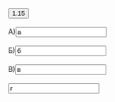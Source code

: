 
<html>
<head>
<meta http-equiv="Content-Type"
content="text/html; charset=windows-1251">
<title>Стили</title>
<style> p {background-color: #fff;
        margin: 20px auto;
        font-family: Arial;
        font-size: 2em; 
        text-transform: uppercase;
        color: rgba(0,168,255,0.5);
        text-shadow: 8px 8px 0 rgba(255,0,180,0.5);}
</style>
<script>
function er(){
document.getElementById("out1").value="ИА - мямля";
document.getElementById("out2").value="fantastic";
document.getElementById("o3").value="light on";
document.getElementById("inf1").innerHTML ="<p>"+"ИА - мямля"+"</p>";
document.getElementById("inf2").innerHTML ="<p>"+"fantastic"+"</p>";
document.getElementById("inf3").innerHTML ="<p>"+"light on"+"</p>";
}
</script>
</head>
<body>
<button onclick="er()">1.15</button>
<br>
<br>
А)<input type="text" value="а" id="out1">
<br>
<br>
Б)<input type="text" value="б" id="out2">
<br>
<br>
В)<input type="text" value="в" id="o3">
<br>
<br>
<input type="text" value="г" id="o4">
<div id="inf1"></div>
<div id="inf2"></div>
<div id="inf3"></div>
</body>
</html>
